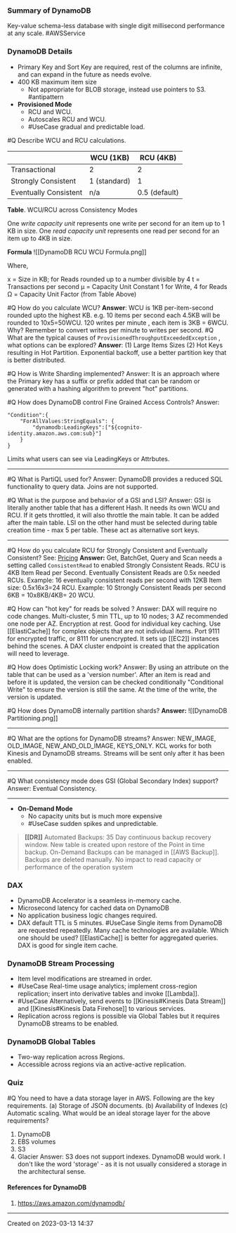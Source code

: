 ### Summary of DynamoDB
Key-value schema-less database with single digit millisecond performance at any scale. #AWSService 
### DynamoDB Details
 - Primary Key and Sort Key are required, rest of the columns are infinite, and can expand in the future as needs evolve.
- 400 KB maximum item size
	- Not appropriate for BLOB storage, instead use pointers to S3. #antipattern 
 - **Provisioned Mode**
	 - RCU and WCU.
	 - Autoscales RCU and WCU.
	 - #UseCase gradual and predictable load.

#Q Describe WCU and RCU calculations.

|                      | WCU (1KB) | RCU (4KB) |
| -------------------- | --- | --- |
| Transactional        | 2   | 2    |
| Strongly Consistent  | 1   (standard) |  1   |
| Eventually Consistent |  n/a   | 0.5  (default)  |
**Table**. WCU/RCU across Consistency Modes

One _write capacity unit_ represents one write per second for an item up to 1 KB in size.
One _read capacity unit_ represents one read per second for an item up to 4KB in size.

**Formula**
![[DynamoDB RCU WCU Formula.png]]


Where, 

x = Size in KB; for Reads rounded up to a number divisible by 4
t = Transactions per second
μ = Capacity Unit Constant 1 for Write, 4 for Reads
Ω = Capacity Unit Factor (from Table Above)


#Q How do you calculate WCU?
**Answer**: WCU is 1KB per-item-second rounded upto the highest KB. e.g. 10 items per second each 4.5KB will be rounded to 10x5=50WCU. 120 writes per minute , each item is 3KB = 6WCU. Why? Remember to convert writes per minute to writes per second.
#Q What are the typical causes of `ProvisionedThroughputExceededException` , what options can be explored?
**Answer**: (1) Large Items Sizes (2) Hot Keys resulting in Hot Partition. Exponential backoff, use a better partition key that is better distributed.

#Q How is Write Sharding implemented?
Answer: It is an approach where the Primary key has a suffix or prefix added that can be random or generated with a hashing algorithm to prevent "hot" partitions.

#Q How does DynamoDB control Fine Grained Access Controls?
Answer: 

```
"Condition":{
	"ForAllValues:StringEquals": {
		"dynamodb:LeadingKeys":["${cognito-identity.amazon.aws.com:sub}"]
	}
}
```
Limits what users can see via LeadingKeys or Attrbutes.

---

#Q What is PartiQL used for?
Answer: DynamoDB provides a reduced SQL functionality to query data. Joins are not supported.

#Q What is the purpose and behavior of a GSI and LSI? 
Answer: GSI is literally another table that has a different Hash. It needs its own WCU and RCU. If it gets throttled, it will also throttle the main table. It can be added after the main table. LSI on the other hand must be selected during table creation time - max 5 per table. These act as alternative sort keys.

---

#Q How do you calculate RCU for Strongly Consistent and Eventually Consistent?
See: [Pricing](https://aws.amazon.com/dynamodb/pricing/provisioned/)
**Answer:** Get, BatchGet, Query and Scan needs a setting called `ConsistentRead` to enabled Strongly Consistent Reads. RCU is 4KB Item Read per Second. Eventually Consistent Reads are 0.5x needed RCUs. Example: 16 eventually consistent reads per second with 12KB Item size: 0.5x16x3=24 RCU. Example: 10 Strongly Consistent Reads per second 6KB = 10x8KB/4KB= 20 WCU.

#Q How can "hot key" for reads be solved ?
Answer: DAX will require no code changes. Multi-cluster, 5 min TTL, up to 10 nodes; 3 AZ recommended one node per AZ. Encryption at rest. Good for individual key caching. Use [[ElastiCache]] for complex objects that are not individual items. Port 9111 for encrypted traffic, or 8111 for unencrypted. It sets up [[EC2]] instances behind the scenes. A DAX cluster endpoint is created that the application will need to leverage.

#Q How does Optimistic Locking work?
Answer: By using an attribute on the table that can be used as a 'version number'. After an item is read and before it is updated, the version can be checked conditionally "Conditional Write" to ensure the version is still the same. At the time of the write, the version is updated.

#Q How does DynamoDB internally partition shards?
**Answer:** ![[DynamoDB Partitioning.png]]

---
#Q What are the options for  DynamoDB streams?
Answer:
NEW_IMAGE, OLD_IMAGE, NEW_AND_OLD_IMAGE, KEYS_ONLY.
KCL works for both Kinesis and DynamoDB streams. Streams will be sent only after it has been enabled.

---

#Q What consistency mode does GSI (Global Secondary Index) support?
Answer: Eventual Consistency.

---


	
 - **On-Demand Mode** 
	 - No capacity units but is much more expensive 
	 - #UseCase sudden spikes and unpredictable.

> **[[DR]]**
> 	Automated Backups: 35 Day continuous backup recovery window.
> 	New table is created upon restore of the Point in time backup.
> 	On-Demand Backups can be managed in [[AWS Backup]]. Backups are deleted manually.
> 	No impact to read capacity or performance of the operation system

### DAX
- DynamoDB Accelerator is a seamless in-memory cache.
- Microsecond latency for cached data on DynamoDB
- No application business logic changes required.
- DAX default TTL is 5 minutes.
#UseCase Single items from DynamoDB are requested repeatedly. Many cache technologies are available. Which one should be used? [[ElastiCache]] is better for aggregated queries. DAX is good for single item cache. 
### DynamoDB Stream Processing
- Item level modifications are streamed in order.
- #UseCase Real-time usage analytics; implement cross-region replication; insert into derivative tables and invoke [[Lambda]].
- #UseCase Alternatively, send events to [[Kinesis#Kinesis Data Stream]] and [[Kinesis#Kinesis Data Firehose]] to various services.
- Replication across regions is possible via Global Tables but it requires DynamoDB streams to be enabled.
### DynamoDB Global Tables
- Two-way replication across Regions.
- Accessible across regions via an active-active replication.

### Quiz
#Q You need to have a data storage layer in AWS. Following are the key requirements.
(a) Storage of JSON documents.
(b) Availability of Indexes
(c) Automatic scaling. 
What would be an ideal storage layer for the above requirements?
1. DynamoDB
2. EBS volumes
3. S3
4. Glacier
Answer: S3 does not support indexes. DynamoDB would work. I don't like the word 'storage' - as it is not usually considered a storage in the architectural sense.

#### References for DynamoDB
1. https://aws.amazon.com/dynamodb/

---
Created on 2023-03-13 14:37